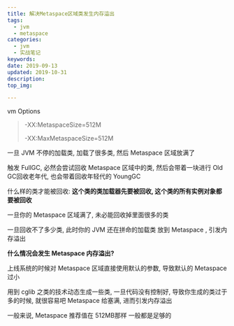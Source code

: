 ```yaml
---
title: 解决Metaspace区域类发生内存溢出
tags:
  - jvm
  - metaspace
categories:
  - jvm
  - 实战笔记
keywords: 
date: 2019-09-13
updated: 2019-10-31
description: 
top_img:

---
```




vm Options

>-XX:MetaspaceSize=512M
>
>-XX:MaxMetaspaceSize=512M

一旦 JVM 不停的加载类, 加载了很多类, 然后 Metaspace 区域放满了

触发 FullGC, 必然会尝试回收 Metaspace 区域中的类, 然后会带着一块进行 Old GC回收老年代, 也会带着回收年轻代的 YoungGC

什么样的类才能被回收: **这个类的类加载器先要被回收, 这个类的所有实例对象都要被回收**

一旦你的 Metaspace 区域满了, 未必能回收掉里面很多的类

一旦回收不了多少类, 此时你的 JVM 还在拼命的加载类 放到 Metaspace , 引发内存溢出



**什么情况会发生 Metaspace 内存溢出?**

上线系统的时候对 Metaspace 区域直接使用默认的参数, 导致默认的 Metaspace 过小

用到 cglib 之类的技术动态生成一些类, 一旦代码没有控制好, 导致你生成的类过于多的时候, 就很容易吧 Metaspace 给塞满, 进而引发内存溢出

一般来说, Metaspace 推荐值在 512MB那样 一般都是足够的

